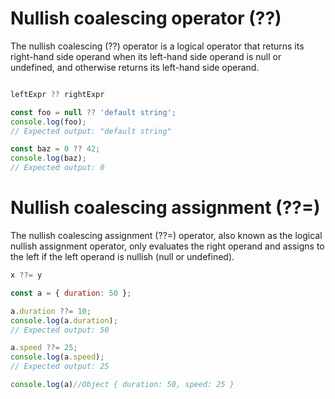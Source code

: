 # Nullish coalescing operator (??)
The nullish coalescing (??) operator is a logical operator that returns its right-hand side operand when its left-hand side operand is null or undefined, and otherwise returns its left-hand side operand.

```js

leftExpr ?? rightExpr

const foo = null ?? 'default string';
console.log(foo);
// Expected output: "default string"

const baz = 0 ?? 42;
console.log(baz);
// Expected output: 0
```

# Nullish coalescing assignment (??=)
The nullish coalescing assignment (??=) operator, also known as the logical nullish assignment operator, only evaluates the right operand and assigns to the left if the left operand is nullish (null or undefined).

```js
x ??= y

const a = { duration: 50 };

a.duration ??= 10;
console.log(a.duration);
// Expected output: 50

a.speed ??= 25;
console.log(a.speed);
// Expected output: 25

console.log(a)//Object { duration: 50, speed: 25 }
```